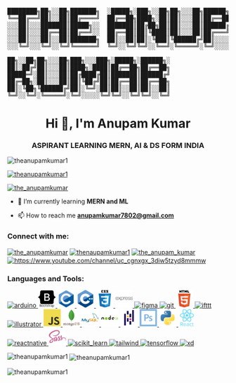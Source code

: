 <pre>
  
████████╗██╗░░██╗███████╗  ░█████╗░███╗░░██╗██╗░░░██╗██████╗░░█████╗░███╗░░░███╗
╚══██╔══╝██║░░██║██╔════╝  ██╔══██╗████╗░██║██║░░░██║██╔══██╗██╔══██╗████╗░████║
░░░██║░░░███████║█████╗░░  ███████║██╔██╗██║██║░░░██║██████╔╝███████║██╔████╔██║
░░░██║░░░██╔══██║██╔══╝░░  ██╔══██║██║╚████║██║░░░██║██╔═══╝░██╔══██║██║╚██╔╝██║
░░░██║░░░██║░░██║███████╗  ██║░░██║██║░╚███║╚██████╔╝██║░░░░░██║░░██║██║░╚═╝░██║
░░░╚═╝░░░╚═╝░░╚═╝╚══════╝  ╚═╝░░╚═╝╚═╝░░╚══╝░╚═════╝░╚═╝░░░░░╚═╝░░╚═╝╚═╝░░░░░╚═╝

██╗░░██╗██╗░░░██╗███╗░░░███╗░█████╗░██████╗░
██║░██╔╝██║░░░██║████╗░████║██╔══██╗██╔══██╗
█████═╝░██║░░░██║██╔████╔██║███████║██████╔╝
██╔═██╗░██║░░░██║██║╚██╔╝██║██╔══██║██╔══██╗
██║░╚██╗╚██████╔╝██║░╚═╝░██║██║░░██║██║░░██║
╚═╝░░╚═╝░╚═════╝░╚═╝░░░░░╚═╝╚═╝░░╚═╝╚═╝░░╚═╝
</pre>

<h1 align="center">Hi 👋, I'm Anupam Kumar</h1>
<h3 align="center">ASPIRANT LEARNING MERN, AI & DS FORM INDIA</h3>

<p align="left"> <img src="https://komarev.com/ghpvc/?username=theanupamkumar1&label=Profile%20views&color=0e75b6&style=flat" alt="theanupamkumar1" /> </p>

<p align="left"> <a href="https://github.com/ryo-ma/github-profile-trophy"><img src="https://github-profile-trophy.vercel.app/?username=theanupamkumar1" alt="theanupamkumar1" /></a> </p>

<p align="left"> <a href="https://twitter.com/the_anupamkumar" target="blank"><img src="https://img.shields.io/twitter/follow/the_anupamkumar?logo=twitter&style=for-the-badge" alt="the_anupamkumar" /></a> </p>

- 🌱 I’m currently learning **MERN and ML**

- 📫 How to reach me **anupamkumar7802@gmail.com**

<h3 align="left">Connect with me:</h3>
<p align="left">
<a href="https://twitter.com/the_anupamkumar" target="blank"><img align="center" src="https://raw.githubusercontent.com/rahuldkjain/github-profile-readme-generator/master/src/images/icons/Social/twitter.svg" alt="the_anupamkumar" height="30" width="40" /></a>
<a href="https://linkedin.com/in/thenaupamkumar1" target="blank"><img align="center" src="https://raw.githubusercontent.com/rahuldkjain/github-profile-readme-generator/master/src/images/icons/Social/linked-in-alt.svg" alt="thenaupamkumar1" height="30" width="40" /></a>
<a href="https://instagram.com/the_anupam_kumar" target="blank"><img align="center" src="https://raw.githubusercontent.com/rahuldkjain/github-profile-readme-generator/master/src/images/icons/Social/instagram.svg" alt="the_anupam_kumar" height="30" width="40" /></a>
<a href="https://www.youtube.com/c/https://www.youtube.com/channel/uc_cgnxgx_3diw5tzyd8mmmw" target="blank"><img align="center" src="https://raw.githubusercontent.com/rahuldkjain/github-profile-readme-generator/master/src/images/icons/Social/youtube.svg" alt="https://www.youtube.com/channel/uc_cgnxgx_3diw5tzyd8mmmw" height="30" width="40" /></a>
</p>

<h3 align="left">Languages and Tools:</h3>
<p align="left"> <a href="https://www.arduino.cc/" target="_blank" rel="noreferrer"> <img src="https://cdn.worldvectorlogo.com/logos/arduino-1.svg" alt="arduino" width="40" height="40"/> </a> <a href="https://getbootstrap.com" target="_blank" rel="noreferrer"> <img src="https://raw.githubusercontent.com/devicons/devicon/master/icons/bootstrap/bootstrap-plain-wordmark.svg" alt="bootstrap" width="40" height="40"/> </a> <a href="https://www.cprogramming.com/" target="_blank" rel="noreferrer"> <img src="https://raw.githubusercontent.com/devicons/devicon/master/icons/c/c-original.svg" alt="c" width="40" height="40"/> </a> <a href="https://www.w3schools.com/cpp/" target="_blank" rel="noreferrer"> <img src="https://raw.githubusercontent.com/devicons/devicon/master/icons/cplusplus/cplusplus-original.svg" alt="cplusplus" width="40" height="40"/> </a> <a href="https://www.w3schools.com/css/" target="_blank" rel="noreferrer"> <img src="https://raw.githubusercontent.com/devicons/devicon/master/icons/css3/css3-original-wordmark.svg" alt="css3" width="40" height="40"/> </a> <a href="https://expressjs.com" target="_blank" rel="noreferrer"> <img src="https://raw.githubusercontent.com/devicons/devicon/master/icons/express/express-original-wordmark.svg" alt="express" width="40" height="40"/> </a> <a href="https://www.figma.com/" target="_blank" rel="noreferrer"> <img src="https://www.vectorlogo.zone/logos/figma/figma-icon.svg" alt="figma" width="40" height="40"/> </a> <a href="https://git-scm.com/" target="_blank" rel="noreferrer"> <img src="https://www.vectorlogo.zone/logos/git-scm/git-scm-icon.svg" alt="git" width="40" height="40"/> </a> <a href="https://www.w3.org/html/" target="_blank" rel="noreferrer"> <img src="https://raw.githubusercontent.com/devicons/devicon/master/icons/html5/html5-original-wordmark.svg" alt="html5" width="40" height="40"/> </a> <a href="https://ifttt.com/" target="_blank" rel="noreferrer"> <img src="https://www.vectorlogo.zone/logos/ifttt/ifttt-ar21.svg" alt="ifttt" width="40" height="40"/> </a> <a href="https://www.adobe.com/in/products/illustrator.html" target="_blank" rel="noreferrer"> <img src="https://www.vectorlogo.zone/logos/adobe_illustrator/adobe_illustrator-icon.svg" alt="illustrator" width="40" height="40"/> </a> <a href="https://developer.mozilla.org/en-US/docs/Web/JavaScript" target="_blank" rel="noreferrer"> <img src="https://raw.githubusercontent.com/devicons/devicon/master/icons/javascript/javascript-original.svg" alt="javascript" width="40" height="40"/> </a> <a href="https://www.mongodb.com/" target="_blank" rel="noreferrer"> <img src="https://raw.githubusercontent.com/devicons/devicon/master/icons/mongodb/mongodb-original-wordmark.svg" alt="mongodb" width="40" height="40"/> </a> <a href="https://www.mysql.com/" target="_blank" rel="noreferrer"> <img src="https://raw.githubusercontent.com/devicons/devicon/master/icons/mysql/mysql-original-wordmark.svg" alt="mysql" width="40" height="40"/> </a> <a href="https://nodejs.org" target="_blank" rel="noreferrer"> <img src="https://raw.githubusercontent.com/devicons/devicon/master/icons/nodejs/nodejs-original-wordmark.svg" alt="nodejs" width="40" height="40"/> </a> <a href="https://pandas.pydata.org/" target="_blank" rel="noreferrer"> <img src="https://raw.githubusercontent.com/devicons/devicon/2ae2a900d2f041da66e950e4d48052658d850630/icons/pandas/pandas-original.svg" alt="pandas" width="40" height="40"/> </a> <a href="https://www.photoshop.com/en" target="_blank" rel="noreferrer"> <img src="https://raw.githubusercontent.com/devicons/devicon/master/icons/photoshop/photoshop-line.svg" alt="photoshop" width="40" height="40"/> </a> <a href="https://www.python.org" target="_blank" rel="noreferrer"> <img src="https://raw.githubusercontent.com/devicons/devicon/master/icons/python/python-original.svg" alt="python" width="40" height="40"/> </a> <a href="https://reactjs.org/" target="_blank" rel="noreferrer"> <img src="https://raw.githubusercontent.com/devicons/devicon/master/icons/react/react-original-wordmark.svg" alt="react" width="40" height="40"/> </a> <a href="https://reactnative.dev/" target="_blank" rel="noreferrer"> <img src="https://reactnative.dev/img/header_logo.svg" alt="reactnative" width="40" height="40"/> </a> <a href="https://sass-lang.com" target="_blank" rel="noreferrer"> <img src="https://raw.githubusercontent.com/devicons/devicon/master/icons/sass/sass-original.svg" alt="sass" width="40" height="40"/> </a> <a href="https://scikit-learn.org/" target="_blank" rel="noreferrer"> <img src="https://upload.wikimedia.org/wikipedia/commons/0/05/Scikit_learn_logo_small.svg" alt="scikit_learn" width="40" height="40"/> </a> <a href="https://tailwindcss.com/" target="_blank" rel="noreferrer"> <img src="https://www.vectorlogo.zone/logos/tailwindcss/tailwindcss-icon.svg" alt="tailwind" width="40" height="40"/> </a> <a href="https://www.tensorflow.org" target="_blank" rel="noreferrer"> <img src="https://www.vectorlogo.zone/logos/tensorflow/tensorflow-icon.svg" alt="tensorflow" width="40" height="40"/> </a> <a href="https://www.adobe.com/products/xd.html" target="_blank" rel="noreferrer"> <img src="https://cdn.worldvectorlogo.com/logos/adobe-xd.svg" alt="xd" width="40" height="40"/> </a> </p>

<p><img align="left" src="https://github-readme-stats.vercel.app/api/top-langs?username=theanupamkumar1&show_icons=true&locale=en&layout=compact" alt="theanupamkumar1" /></p>

<p>&nbsp;<img align="center" src="https://github-readme-stats.vercel.app/api?username=theanupamkumar1&show_icons=true&locale=en" alt="theanupamkumar1" /></p>

<p><img align="center" src="https://github-readme-streak-stats.herokuapp.com/?user=theanupamkumar1&" alt="theanupamkumar1" /></p>
